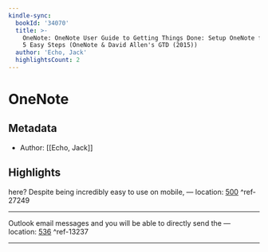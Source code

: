 ```yaml
---
kindle-sync:
  bookId: '34070'
  title: >-
    OneNote: OneNote User Guide to Getting Things Done: Setup OneNote for GTD in
    5 Easy Steps (OneNote & David Allen's GTD (2015))
  author: 'Echo, Jack'
  highlightsCount: 2
---
```

# OneNote
## Metadata
* Author: [[Echo, Jack]]

## Highlights
here? Despite being incredibly easy to use on mobile, — location: [500]() ^ref-27249

---
Outlook email messages and you will be able to directly send the — location: [536]() ^ref-13237

---
